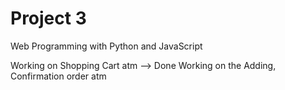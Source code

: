# Project 3

Web Programming with Python and JavaScript

Working on Shopping Cart atm --> Done
Working on the Adding, Confirmation order atm
